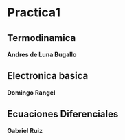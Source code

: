# Practica1
## Termodinamica
**Andres de Luna Bugallo**

## Electronica basica
**Domingo Rangel**

## Ecuaciones Diferenciales
**Gabriel Ruiz**
